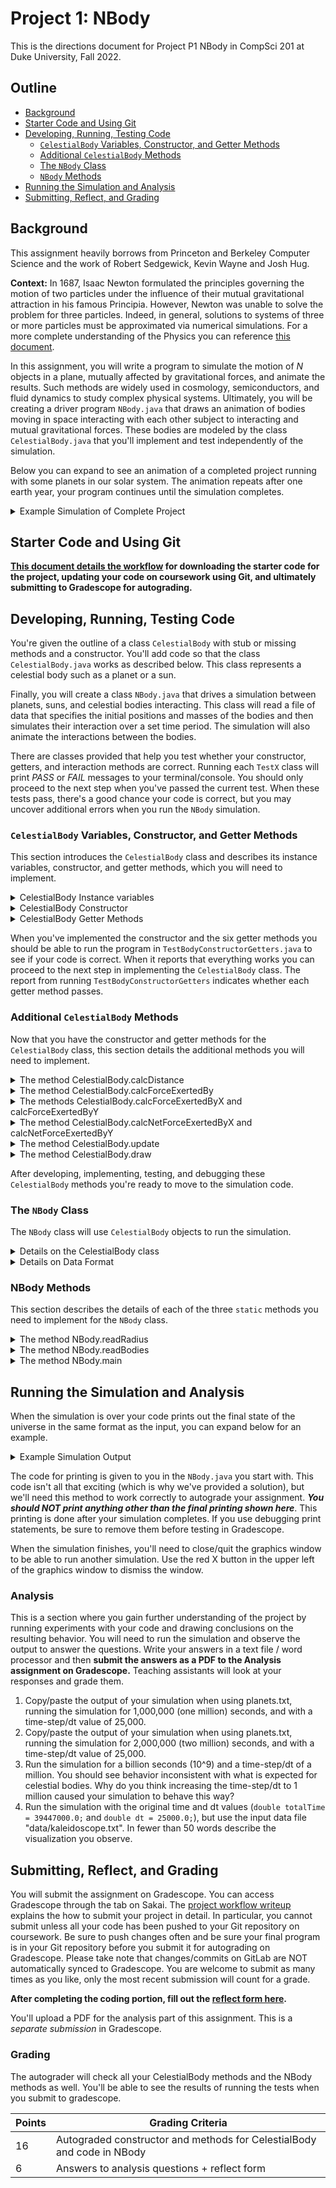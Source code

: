 # Project 1: NBody

This is the directions document for Project P1 NBody in CompSci 201 at Duke University, Fall 2022.

## Outline
- [Background](#background)
- [Starter Code and Using Git](#starter-code-and-using-git)
- [Developing, Running, Testing Code ](#developing-running-testing-code)
  - [`CelestialBody` Variables, Constructor, and Getter Methods](#celestialbody-variables-constructor-and-getter-methods)
  - [Additional `CelestialBody` Methods](#additional-celestialbody-methods)
  - [The `NBody` Class](#the-nbody-class)
  - [`NBody` Methods](#nbody-methods)
- [Running the Simulation and Analysis](#running-the-simulation-and-analysis)
- [Submitting, Reflect, and Grading](#submitting-reflect-and-grading)

## Background

This assignment heavily borrows from Princeton and Berkeley Computer Science and the work of Robert Sedgewick, Kevin Wayne and Josh Hug.

**Context:** In 1687, Isaac Newton formulated the principles governing the motion of two particles under the influence of their mutual gravitational attraction in his famous Principia. However, Newton was unable to solve the problem for three particles. Indeed, in general, solutions to systems of three or more particles must be approximated via numerical simulations.
For a more complete understanding of the Physics you can reference [this document][Physics].

In this assignment, you will write a program to simulate the motion of _N_ objects in a plane, mutually affected by gravitational forces, and animate the results. Such methods are widely used in cosmology, semiconductors, and fluid dynamics to study complex physical systems. Ultimately, you will be creating a driver program `NBody.java` that draws an animation of bodies moving in space interacting with each other subject to interacting and mutual gravitational forces. These bodies are modeled by the class `CelestialBody.java` that you'll implement and test independently of the simulation.

Below you can expand to see an animation of a completed project running with some planets in our solar system. The animation repeats after one earth year, your program continues until the simulation completes.

<details>
<summary>Example Simulation of Complete Project</summary>

<div align="center">
  <img width="500" height="500" src="p1-figures/planets.gif">
</div>

</details>


## Starter Code and Using Git

**[This document details the workflow](hhttps://coursework.cs.duke.edu/cs-201-fall-22/resources-201/-/blob/main/projectWorkflow.md) for downloading the starter code for the project, updating your code on coursework using Git, and ultimately submitting to Gradescope for autograding.** 


## Developing, Running, Testing Code

You're given the outline of a class `CelestialBody` with stub or missing methods and a constructor. You'll add code so that the class `CelestialBody.java` works as described below. This class represents a celestial body such as a planet or a sun.  

Finally, you will create a class `NBody.java` that drives a simulation between planets, suns, and celestial bodies interacting. This class will read a file of data that specifies the initial positions and masses of the bodies and then simulates their interaction over a set time period. The simulation will also animate the interactions between the bodies.

There are classes provided that help you test whether your constructor, getters, and interaction methods are correct. Running each `TestX` class will print *PASS* or *FAIL* messages to your terminal/console. You should only proceed to the next step when you've passed the current test. When these tests pass, there's a good chance your code is correct, but you may uncover additional errors when you run the `NBody` simulation.


### `CelestialBody` Variables, Constructor, and Getter Methods

This section introduces the `CelestialBody` class and describes its instance variables, constructor, and getter methods, which you will need to implement.

<details>
<summary>CelestialBody Instance variables</summary>

The outline below shows the constructor, methods, and instance variables (or fields)  of the `CelestialBody` class. All instance variables should be `private`. All methods should be `public` (if you write helper methods they should be `private`).

<div align="center">
  <img width="400" height="400" src="p1-figures/celestialBodyMethods.png">
</div>

You'll have six instance variables: `myXPos`, `myYPos`, `myXVel`, `myYVel`, `myMass`, `myFileName`. The first five have type `double`, the last is a `String`.
</details>

<details>
<summary>CelestialBody Constructor</summary>

You'll have one constructor: it has six parameters, one for each instance variable. The signatures of is shown below. 

<div align="center">
  <img width="576" height="248" src="p1-figures/celestialBodyConst1.png">
</div>

</details>

<details>
<summary>CelestialBody Getter Methods</summary>
You'll also write six so-called getter methods specified in the class. The body of each method is a single return statement, returning the value of the corresponding instance variable. These getter methods allow the values of `private` instance variables to be accessed outside the class. For example, the method `getXVel()` is shown below. These are getter methods because they do not allow client programs to set the values, only to get the values.

<div align="center">
  <img width="310" height="115" src="p1-figures/getXVel.png">
</div>

</details>

When you've implemented the constructor and the six getter methods you should be able to run the program in `TestBodyConstructorGetters.java` to see if your code is correct. When it reports that everything works you can proceed to the next step in implementing the `CelestialBody` class. The report from running `TestBodyConstructorGetters` indicates whether each getter method passes.

### Additional `CelestialBody` Methods

Now that you have the constructor and getter methods for the `CelestialBody` class, this section details the additional methods you will need to implement. 

<details>
<summary>The method CelestialBody.calcDistance</summary>

<br>

 <div align="center">
  <img width="420" height="128" src="p1-figures/calcDistance.png">
</div>

<br> 

This method returns the distance between two `CelestialBody` objects. Use the standard distance formula to determine the distance between `this` body (using `myXPos` and `myYPos` or `this.myXPos` and `this.myYPos`) and the `CelestialBody` object specified by the parameter `b`. The distance is the value of $`r`$ in the formula below where

```math
r^2=dx^2 + dy^2
```

where $`dx`$ is delta/difference between $`x`$-coordinates, similarly for $`dy`$.  You can use the static method `Math.sqrt` to calculate the square root of a number.

</details>

<details>
<summary>The method CelestialBody.calcForceExertedBy</summary>

<br>

<div align="center">
  <img width="372" height="58" src="p1-figures/calcForceExertedBy.png">
</div>

<br>

This method calculates and returns the force exerted on `this` body by the body specified as the parameter. You should calculate the force using the formula below. You can read about the physics of the formula in the [NBody Physics document][Physics].

```math
F = G\frac{m_1m_2}{r^2}
```
 
Here $`m_1`$ and $`m_2`$ are the masses of the two bodies, $`G`$ is the gravitational constant ($`6.67 \cdot 10^{-11}\frac{N-m^2}{kg^2}`$), and $`r`$ is the distance between the two objects. Call `calcDistance` to determine this distance. You can specify $`G`$ as 6.67*1e-11 using scientific notation in Java. 

When you've implemented this method, test it by running `TestCalcForceExertedBy.java`.


</details>

<details>
<summary>The methods CelestialBody.calcForceExertedByX and calcForceExertedByY</summary>

<br> 

<div align="center">
  <img width="428" height="20" src="p1-figures/calcForceExertedByX.png">
</div>

<br> 

These two methods describe the force exerted in the X and Y directions, respectively. The signature of `calcForceExertedByX` is shown above; `calcForceExertedByY` has a similar signature. 

You can obtain the $`x`$- and $`y`$-components from the total force using the formulas below, where $`F`$ is the value returned by `calcForceExertedBy`, $`r`$ is the distance between two bodies, and $`F_x`$ and $`F_y`$ are the values to be returned by `calcForceExertedByX` and `calcForceExertedByY`, respectively. Note that $`dx`$ and $`dy`$ in the formula the differences between $`x`$ and $`y`$ coordinates respectively between the original body (`this`, the object on which the method is called) and the exerting body (the argument to the method).

```math
F_x = F\frac{dx}{r}\\~\\
F_y = F\frac{dy}{r}
```

Note: Be careful with the signs! In particular, be aware that $`dx`$ and $`dy`$ are signed (positive or negative). By convention, we define the positive $`x`$-direction as towards the right of the screen, and the positive $`y`$-direction as towards the top.

Also note: While mathematically `F/r * dx` is the same as `F*dx/r`, because of roundoff error these may not be the same computationally. You should use `F*dx/r` in your method.

You can test them using the program in `TestCalcForceExertedByXY.java`.

</details>

<details>
<summary>The method CelestialBody.calcNetForceExertedByX and calcNetForceExertedByY</summary>

<br>

<div align="center">
  <img width="428" height="20" src="p1-figures/calcNetForceExertedByY.png">
</div>

<br>

This method returns the total/net force exerted on this body by all the bodies in the array parameter. The principle of superposition ([see Physics][Physics]) says that the net force acting on a `CelestialBody` object by many other bodies is the sum of the pairwise forces acting on the `CelestialBody` by each body. So you'll need to sum the forces returned by `calcForceExertedByX` (or `Y`) in calculating the value to return. 

You must make sure _**NOT to include the force exerted by a body on itself!**_ The universe might collapse (Infinite/NaN error) if an object attracted itself. If you loop over each element in array `bodies`, you'll need to check explicitly with code that looks something like the following.

<br> 

<div align="center">
  <img width="289" height="39" src="p1-figures/forLoop.png">
</div>

<br> 

You can test your code by running the program in `TestCalcNetForceExertedByXY.java`.


</details>

<details>
<summary>The method CelestialBody.update</summary>

<br> 

<div align="center">
  <img width="379" height="39" src="p1-figures/update.png">
</div>

<br> 

This method is a so-called _mutator_. It doesn't return a value, but updates the state/instance variables of the `CelestialBody` object on which it's called. 

This method will be called during the simulation to update the body's position and velocity with small time steps (the value of the first parameter, `deltaT`). The values of parameter `xforce` and `yforce` are the net forces exerted on this body by all other bodies in the simulation. When code calls the update method from `NBody.java`, you will determine the values of the arguments passed as these two parameters by calling `calcNetForceExertedByX` (or `Y`). In the formulas below the parameter `xforce` is $`F_x`$ and `yforce` is $`F_y`$. 

This update method updates the instance variables `myXPos`, `myYPos`, `myXVel`, and `myYVel` in four steps.

1. First, calculate the acceleration using Newton's second law of motion where $`m`$ is the mass of the `CelestialBody`. This creates two variables for acceleration in the $`x`$ and $`y`$ directions.

```math
a_x = \frac{F_x}{m}\\~\\
a_y = \frac{F_y}{m}
```
 
2. You'll then calculate values for new `myXVel` and `myYVel`, we'll call these `nvx` and `nvy` where the $`n`$ is for new, using the relationship between acceleration and velocity, e.g., `nvx = myXVel + deltaT*ax`.

3. You'll use `nvx` (and a corresponding `nvy`) to calculate new values for `myXPos` and `myYPos` using the relationship between position and velocity, e.g., `nx = myXPos + deltaT*nvx`.

4. _**After**_ you've calculated `nx`,`ny`,`nvx`, and `nvy`, you'll assign these to the instance variables `myXPos`, `myYPos`, `myXVel`, and `myYVel`, respectively. 

These steps will update the position and velocity of the body making the simulation possible. You can test this method using `TestUpdate.java`.

</details>

<details>
<summary>The method CelestialBody.draw</summary>

<br>

This **void** method is described below in the section for `NBody` that describes where to call the CelestialBody.draw method. _**This method is already written, you don't need to write or edit it.**_
</details>

After developing, implementing, testing, and debugging these `CelestialBody` methods you're ready to move to the simulation code.

### The `NBody` Class

The `NBody` class will use `CelestialBody` objects to run the simulation.

<details>
<summary>Details on the CelestialBody class</summary>

This class consists only of `static` methods, including the main method that runs the simulation. Your task will be to implement the three `static` methods that have been outlined for you in the starter code. That code has `// TODO` comments indicating the code you need to add in the three `static` methods. These methods are described below.

<div align="center">
  <img src="p1-figures/NBodyMethods.png">
</div>

</details>

<details>
<summary>Details on Data Format</summary>

The data for planets, suns, and celestial bodies in general is in the format shown below. All files in the folder data are in this format. This is the file `planets.txt`:

<div align="center">
  <img src="p1-figures/format.png">
</div>

The first value is an integer _**n**_, the number of bodies for which data is given in the file. The next value is a `double`, the radius of the universe for the simulation. This value is used to set the scale for the animation.

There are _**n**_ lines, one line for each `CelestialBody`. Each line contains six values as shown above. The first five values are `doubles`: the first two are initial x and y coordinates; the next two are initial x and y velocities; the next is the mass of the `CelestialBody`. The last value on a line is a `String` specifying the file in the images folder used for the animation of the simulation.

</details>


### NBody Methods

This section describes the details of each of the three `static` methods you need to implement for the `NBody` class.
<details>
<summary>The method NBody.readRadius</summary>

<br>

Given a file name, this method should return a double corresponding to the radius of the universe in that file, e.g. `readRadius("./data/planets.txt")` should return 2.50e+11. You'll need to read the `int` value that's the number of bodies, then read the `double` value for the radius using the `Scanner` already created in the starter code. Use `s.nextInt()` and `s.nextDouble()` for the `Scanner` variable `s` to read an `int` and `double` value, respectively. Your code in `readRadius` must read both values, but only the radius is returned. The number of bodies (first value in a data file) is ignored.

You can test your method using the provided `TestReadRadius.java` program.

</details>

<details>
<summary>The method NBody.readBodies</summary>

<br>

This method returns an array of `CelestialBody` objects using the data read from the file. For example, `readBodies("./data/planets.txt")` should return an array of 5 `CelestialBody` objects. You will use the number of bodies (first value in data file) to create a `CelestialBody []` array to return. When created, each value in the array will be `null`, but you will read the values on each line and use these as parameters when you call `new` and create a `CelestialBody` object with the parameters on each line of the file.

As you iterate through the information for each of the `CelestialBody` objects in the file, you will find the `nextInt()`, `nextDouble()`, and `next()` methods in the Scanner useful in reading `int`, `double`, and `String` values, respectively. Note that `next()` returns a `String`. Since each line has the same types of values, your for-loop will read data, create a new `CelestialBody` object with this data, then store it in the array you created before the loop.

You can test this method using the supplied `TestReadBodies.java` class. 


</details>

<details>
<summary>The method NBody.main</summary>

<br> 

You'll see four TODO comments in the loop of the `main` method. Completing these will make your simulation run correctly and provide an animation of the simulation. 

Completing the last TODO first will show a non-moving image for each body in the simulation. _**You'll write a for-each loop over each `CelestialBody` object referenced in the array**_ `bodies` in the `main` method. In the loop you'll call the `CelestialBody.draw` method on each `CelestialBody` in the array, the `draw` method is already written and draws an image at the body's location for the body on which it's called.

Most of the other TODOs in the outer, simulation loop require implementing a loop body, just as the drawing TODO used a loop over all the bodies. **You'll need to fill in the loop body**. There are three loops:
1. Fill two arrays with x- and y- forces; the first loop.
2. Call `update` on each body, using `dt` and the corresponding elements of these arrays as parameters.
3. Call `draw` on each body.

- Create an `xForces` array and `yForces` array. Each should have the same size as the number of bodies in the simulation. You'll make new arrays on each iteration of the outer/simulation loop.
- Calculate the net x and y forces for each body, storing these in the `xForces` and `yForces` arrays respectively. You'll need to loop over bodies to do this, updating array entries in your loop. You'll call `calcNetForceExertedByX`, for example, to determine the values stored in the `xForces` array.
- Call update on each of the bodies. This will update each body's position and velocity. Again, you'll write a loop over bodies to do this. A separate loop after the previous one. The empty loops are given to you in the code.

</details>


## Running the Simulation and Analysis

When the simulation is over your code prints out the final state of the universe in the same format as the input, you can expand below for an example.

<details>
<summary>Example Simulation Output</summary>

|             |             |             |           |           |          |
| :---        |    :----:   |       :---: |  :---:    | :---:     | ---:     |
| 5           |             |             |           |           |          |
| 2.50e+11  |            |             |             |           |           |
| 1.4631e+09 | 1.4943e+11 | -2.9831e+04 | 4.0749e+02 | 5.9740e+24 |earth.gif |
|-1.1174e+11 |-1.9803e+11 |  2.0989e+04 | -1.1953e+04 |  6.4190e+23 |   mars.gif |
| 2.4125e+10 | 5.2103e+10 | -4.3685e+04 | 2.0627e+04 | 3.3020e+23 | mercury.gif |
| 5.6664e+05 | 7.0808e+06 | 1.0861e-01 | 1.0639e-01 | 1.9890e+30  |    sun.gif |
| 1.0555e+11 | 2.3363e+10 |-7.5708e+03 | 3.4204e+04 | 4.8690e+24 |   venus.gif |

</details>

The code for printing is given to you in the `NBody.java` you start with. This code isn't all that exciting (which is why we've provided a solution), but we'll need this method to work correctly to autograde your assignment. ***You should NOT print anything other than the final printing shown here***. This printing is done after your simulation completes. If you use debugging print statements, be sure to remove them before testing in Gradescope.

When the simulation finishes, you'll need to close/quit the graphics window to be able to run another simulation. Use the red X button in the upper left of the graphics window to dismiss the window.


### Analysis

This is a section where you gain further understanding of the project by running experiments with your code and drawing conclusions on the resulting behavior. You will need to run the simulation and observe the output to answer the questions. Write your answers in a text file / word processor and then **submit the answers as a PDF to the Analysis assignment on Gradescope.** Teaching assistants will look at your responses and grade them.

1. Copy/paste the output of your simulation when using planets.txt, running the simulation for 1,000,000 (one  million) seconds, and with a time-step/dt value of 25,000.
2. Copy/paste the output of your simulation when using planets.txt, running the simulation for 2,000,000 (two  million) seconds, and with a time-step/dt value of 25,000.
3. Run the simulation for a billion seconds (10^9) and a time-step/dt of a million. You should see behavior inconsistent with what is
expected for celestial bodies. Why do you think increasing the time-step/dt to 1 million caused your simulation to behave this way?
4. Run the simulation with the original time and dt values (`double totalTime = 39447000.0;` and `double dt = 25000.0;`), but use the input data file "data/kaleidoscope.txt". In fewer than 50 words describe the visualization you observe.


## Submitting, Reflect, and Grading
You will submit the assignment on Gradescope. You can access Gradescope through the tab on Sakai. The [project workflow writeup](https://coursework.cs.duke.edu/201-public-documentation/resources-201/-/blob/main/projectWorkflow.md) explains the how to submit your project in detail. In particular, you cannot submit unless all your code has been pushed to your Git repository on coursework. Be sure to push changes often and be sure your final program is in your Git repository before you submit it for autograding on Gradescope. Please take note that changes/commits on GitLab are NOT automatically synced to Gradescope. You are welcome to submit as many times as you like, only the most recent submission will count for a grade.

**After completing the coding portion, fill out the [reflect form here](https://forms.office.com/Pages/ResponsePage.aspx?id=TsVyyzFKnk2xSh6jbfrJTErNjWEU70pGg_ytfEVEPi5UQkZSRUVQR0NXWjhXOTFYTjFRVUUyN0o0Si4u).**

You'll upload a PDF for the analysis part of this assignment. This is a *separate submission* in Gradescope.

### Grading

The autograder will check all your CelestialBody methods and the NBody methods as well. You'll be able to see the results of running the tests when you submit to gradescope.

| Points | Grading Criteria |
| ------ | ------ |
| 16 | Autograded constructor and methods for CelestialBody and code in NBody|
| 6 |  Answers to analysis questions + reflect form |


[Physics]:https://docs.google.com/document/d/1LRRW970ZwgZQtsif1L1SfRBTlB_VUGJAZKYol-DHGWE/edit?usp=sharing




